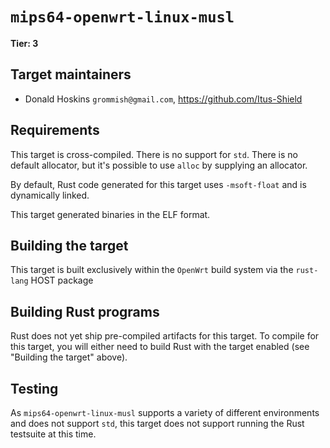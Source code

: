 # `mips64-openwrt-linux-musl`
**Tier: 3**

## Target maintainers
- Donald Hoskins `grommish@gmail.com`, https://github.com/Itus-Shield

## Requirements
This target is cross-compiled. There is no support for `std`. There is no
default allocator, but it's possible to use `alloc` by supplying an allocator.

By default, Rust code generated for this target uses `-msoft-float` and is
dynamically linked.

This target generated binaries in the ELF format.

## Building the target
This target is built exclusively within the `OpenWrt` build system via
the `rust-lang` HOST package

## Building Rust programs
Rust does not yet ship pre-compiled artifacts for this target. To compile for
this target, you will either need to build Rust with the target enabled (see
"Building the target" above).

## Testing
As `mips64-openwrt-linux-musl` supports a variety of different environments and does
not support `std`, this target does not support running the Rust testsuite at this
time.
